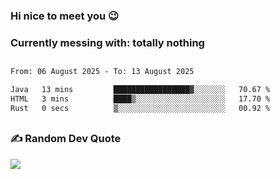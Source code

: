 ### Hi nice to meet you 😉 

### Currently messing with: totally nothing


 ##
 
<!--START_SECTION:waka-->

```txt
From: 06 August 2025 - To: 13 August 2025

Java   13 mins         █████████████████▓░░░░░░░   70.67 %
HTML   3 mins          ████▒░░░░░░░░░░░░░░░░░░░░   17.70 %
Rust   0 secs          ▒░░░░░░░░░░░░░░░░░░░░░░░░   00.92 %
```

<!--END_SECTION:waka-->

##

### ✍️ Random Dev Quote
![](https://quotes-github-readme.vercel.app/api?type=horizontal&theme=dark)

##
